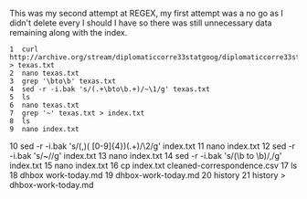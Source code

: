 This was my second attempt at REGEX, my first attempt was a no go as I didn't delete every I should I have so there was still unnecessary data remaining along with the index. 

    1  curl http://archive.org/stream/diplomaticcorre33statgoog/diplomaticcorre33statgoog_djvu.txt > texas.txt
    2  nano texas.txt
    3  grep '\bto\b' texas.txt
    4  sed -r -i.bak 's/(.+\bto\b.+)/~\1/g' texas.txt
    5  ls
    6  nano texas.txt
    7  grep '~' texas.txt > index.txt
    8  ls
    9  nano index.txt
   10  sed -r -i.bak 's/(,)( [0-9]{4})(.+)/\2/g' index.txt
   11  nano index.txt
   12  sed -r -i.bak 's/~//g' index.txt
   13  nano index.txt
   14  sed -r -i.bak 's/(\b to \b)/,/g' index.txt
   15  nano index.txt
   16  cp index.txt cleaned-correspondence.csv
   17  ls
   18  dhbox work-today.md
   19  dhbox-work-today.md
   20  history
   21  history > dhbox-work-today.md
